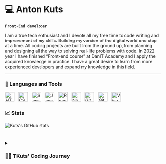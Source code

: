 # 💻 Anton Kuts

**`Front-End developer`**

I am a true tech enthusiast and I devote all my free time to code writing and improvement of my skills. Building my version of the digital world one step at a time. All coding projects are built from the ground up, from planning and designing all the way to solving real-life problems with code. 
In 2022 year I have finished “Front-end course” at DanIT Academy and I apply the acquired knowledge in practice. I have a great desire to learn from more experienced developers and expand my knowledge in this field.
____
### 🧰 Languages and Tools
<img align="left" alt="HTML5" width="30px" style="padding-right:10px; " src="https://cdn.jsdelivr.net/gh/devicons/devicon/icons/html5/html5-original.svg"/>
<img align="left" alt="CSS3" width="30px" style="padding-right:10px;" src="https://cdn.jsdelivr.net/gh/devicons/devicon/icons/css3/css3-original.svg"/>
<img align="left" alt="Sass" width="30px" style="padding-right:10px;" src="https://cdn.jsdelivr.net/gh/devicons/devicon/icons/sass/sass-original.svg"/>
<img align="left" alt="JavaScript" width="30px" style="padding-right:10px;" src="https://cdn.jsdelivr.net/gh/devicons/devicon/icons/javascript/javascript-original.svg"/>
<img align="left" alt="React" width="30px" style="padding-right:10px;" src="https://cdn.jsdelivr.net/gh/devicons/devicon/icons/react/react-original.svg"/>
<img align="left" alt="Node.js" width="30px" style="padding-right:10px;" src="https://cdn.jsdelivr.net/gh/devicons/devicon/icons/nodejs/nodejs-original.svg"/>
<img align="left" alt="Git" width="30px" style="padding-right:10px;" src="https://cdn.jsdelivr.net/gh/devicons/devicon/icons/git/git-original.svg"/>
<img align="left" alt="GitHub" width="30px" style="padding-right:10px;" src="https://user-images.githubusercontent.com/3369400/139447912-e0f43f33-6d9f-45f8-be46-2df5bbc91289.png"/>
<img align="left" alt="Visual Studio Code" width="30px" style="padding-right:10px;" src="https://cdn.jsdelivr.net/gh/devicons/devicon/icons/vscode/vscode-original.svg"  />
<br />

#

### 📈 Stats

![Kuts's GitHub stats](https://github-readme-stats.vercel.app/api?username=tkuts&show_icons=true&theme=prussian)
#

<details>
    <summary><h3>🧑‍💻 TKuts' Coding Journey</h3></summary>
    sadasdasd545
</details>
